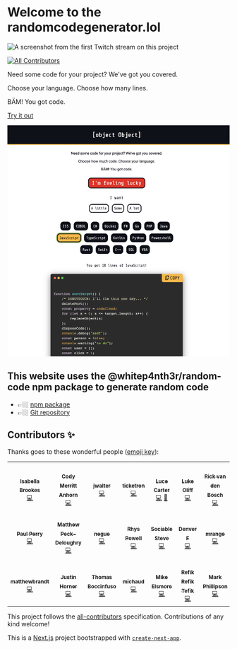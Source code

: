 # Welcome to the randomcodegenerator.lol

![A screenshot from the first Twitch stream on this project](thumbnail.png)

<!-- ALL-CONTRIBUTORS-BADGE:START - Do not remove or modify this section -->

[![All Contributors](https://img.shields.io/badge/all_contributors-21-orange.svg?style=flat-square)](#contributors-)

<!-- ALL-CONTRIBUTORS-BADGE:END -->

Need some code for your project? We've got you covered.

Choose your language. Choose how many lines.

BÄM! You got code.

[Try it out](https://randomcodegenerator.lol)

![A screenshot of randomcodegenerator.lol](screenshot1.png)

## This website uses the @whitep4nth3r/random-code npm package to generate random code

- 👉🏼 [npm package](https://www.npmjs.com/package/@whitep4nth3r/random-code)
- 👉🏼 [Git repository](https://github.com/whitep4nth3r/random-code)

## Contributors ✨

Thanks goes to these wonderful people ([emoji key](https://allcontributors.org/docs/en/emoji-key)):

<!-- ALL-CONTRIBUTORS-LIST:START - Do not remove or modify this section -->
<!-- prettier-ignore-start -->
<!-- markdownlint-disable -->
<table>
  <tr>
    <td align="center"><a href="https://isabellabrookes.com"><img src="https://avatars.githubusercontent.com/u/12928252?v=4?s=100" width="100px;" alt=""/><br /><sub><b>Isabella Brookes</b></sub></a><br /><a href="https://github.com/whitep4nth3r/randomcodegenerator.lol/commits?author=isabellabrookes" title="Code">💻</a></td>
    <td align="center"><a href="https://codyanhorn.tech/"><img src="https://avatars.githubusercontent.com/u/5433919?v=4?s=100" width="100px;" alt=""/><br /><sub><b>Cody Merritt Anhorn</b></sub></a><br /><a href="https://github.com/whitep4nth3r/randomcodegenerator.lol/commits?author=canhorn" title="Code">💻</a></td>
    <td align="center"><a href="https://github.com/jwalter"><img src="https://avatars.githubusercontent.com/u/349523?v=4?s=100" width="100px;" alt=""/><br /><sub><b>jwalter</b></sub></a><br /><a href="https://github.com/whitep4nth3r/randomcodegenerator.lol/commits?author=jwalter" title="Code">💻</a></td>
    <td align="center"><a href="https://github.com/callticketron"><img src="https://avatars.githubusercontent.com/u/61888726?v=4?s=100" width="100px;" alt=""/><br /><sub><b>ticketron</b></sub></a><br /><a href="https://github.com/whitep4nth3r/randomcodegenerator.lol/commits?author=callticketron" title="Code">💻</a></td>
    <td align="center"><a href="https://www.lucecarter.co.uk"><img src="https://avatars.githubusercontent.com/u/6980734?v=4?s=100" width="100px;" alt=""/><br /><sub><b>Luce Carter</b></sub></a><br /><a href="https://github.com/whitep4nth3r/randomcodegenerator.lol/commits?author=LuceCarter" title="Code">💻</a> <a href="https://github.com/whitep4nth3r/randomcodegenerator.lol/commits?author=LuceCarter" title="Documentation">📖</a></td>
    <td align="center"><a href="https://twitter.com/lukeocodes"><img src="https://avatars.githubusercontent.com/u/956290?v=4?s=100" width="100px;" alt=""/><br /><sub><b>Luke Oliff</b></sub></a><br /><a href="https://github.com/whitep4nth3r/randomcodegenerator.lol/commits?author=lukeocodes" title="Code">💻</a></td>
    <td align="center"><a href="https://www.rickvandenbosch.net"><img src="https://avatars.githubusercontent.com/u/22077141?v=4?s=100" width="100px;" alt=""/><br /><sub><b>Rick van den Bosch</b></sub></a><br /><a href="https://github.com/whitep4nth3r/randomcodegenerator.lol/commits?author=rickvdbosch" title="Code">💻</a></td>
  </tr>
  <tr>
    <td align="center"><a href="https://github.com/MistaTwist"><img src="https://avatars.githubusercontent.com/u/9354464?v=4?s=100" width="100px;" alt=""/><br /><sub><b>Paul Perry</b></sub></a><br /><a href="https://github.com/whitep4nth3r/randomcodegenerator.lol/commits?author=MistaTwist" title="Code">💻</a></td>
    <td align="center"><a href="https://deloughry.co.uk"><img src="https://avatars.githubusercontent.com/u/1541665?v=4?s=100" width="100px;" alt=""/><br /><sub><b>Matthew Peck-Deloughry</b></sub></a><br /><a href="https://github.com/whitep4nth3r/randomcodegenerator.lol/commits?author=DR-DinoMight" title="Code">💻</a></td>
    <td align="center"><a href="http://negue.github.io"><img src="https://avatars.githubusercontent.com/u/842273?v=4?s=100" width="100px;" alt=""/><br /><sub><b>negue</b></sub></a><br /><a href="https://github.com/whitep4nth3r/randomcodegenerator.lol/commits?author=negue" title="Code">💻</a></td>
    <td align="center"><a href="http://www.rhyspowell.com"><img src="https://avatars.githubusercontent.com/u/473860?v=4?s=100" width="100px;" alt=""/><br /><sub><b>Rhys Powell</b></sub></a><br /><a href="https://github.com/whitep4nth3r/randomcodegenerator.lol/commits?author=rhyspowell" title="Code">💻</a></td>
    <td align="center"><a href="https://madhousesteve.codes"><img src="https://avatars.githubusercontent.com/u/52213009?v=4?s=100" width="100px;" alt=""/><br /><sub><b>Sociable Steve</b></sub></a><br /><a href="https://github.com/whitep4nth3r/randomcodegenerator.lol/commits?author=SociableSteve" title="Code">💻</a></td>
    <td align="center"><a href="https://sketchni.codes"><img src="https://avatars.githubusercontent.com/u/11874768?v=4?s=100" width="100px;" alt=""/><br /><sub><b>Denver F</b></sub></a><br /><a href="https://github.com/whitep4nth3r/randomcodegenerator.lol/commits?author=SketchNI" title="Code">💻</a></td>
    <td align="center"><a href="https://github.com/mrange"><img src="https://avatars.githubusercontent.com/u/2491891?v=4?s=100" width="100px;" alt=""/><br /><sub><b>mrange</b></sub></a><br /><a href="https://github.com/whitep4nth3r/randomcodegenerator.lol/commits?author=mrange" title="Code">💻</a></td>
  </tr>
  <tr>
    <td align="center"><a href="https://github.com/matthewbrandt"><img src="https://avatars.githubusercontent.com/u/67697593?v=4?s=100" width="100px;" alt=""/><br /><sub><b>matthewbrandt</b></sub></a><br /><a href="https://github.com/whitep4nth3r/randomcodegenerator.lol/commits?author=matthewbrandt" title="Code">💻</a></td>
    <td align="center"><a href="https://github.com/justinhhorner"><img src="https://avatars.githubusercontent.com/u/4635843?v=4?s=100" width="100px;" alt=""/><br /><sub><b>Justin Horner</b></sub></a><br /><a href="https://github.com/whitep4nth3r/randomcodegenerator.lol/commits?author=justinhhorner" title="Code">💻</a></td>
    <td align="center"><a href="https://github.com/tBoccinfuso"><img src="https://avatars.githubusercontent.com/u/25520666?v=4?s=100" width="100px;" alt=""/><br /><sub><b>Thomas Boccinfuso</b></sub></a><br /><a href="https://github.com/whitep4nth3r/randomcodegenerator.lol/commits?author=tBoccinfuso" title="Code">💻</a></td>
    <td align="center"><a href="https://github.com/michaud"><img src="https://avatars.githubusercontent.com/u/338436?v=4?s=100" width="100px;" alt=""/><br /><sub><b>michaud</b></sub></a><br /><a href="https://github.com/whitep4nth3r/randomcodegenerator.lol/commits?author=michaud" title="Code">💻</a></td>
    <td align="center"><a href="http://elsmore.me"><img src="https://avatars.githubusercontent.com/u/804683?v=4?s=100" width="100px;" alt=""/><br /><sub><b>Mike Elsmore</b></sub></a><br /><a href="https://github.com/whitep4nth3r/randomcodegenerator.lol/commits?author=ukmadlz" title="Code">💻</a></td>
    <td align="center"><a href="https://github.com/Refito"><img src="https://avatars.githubusercontent.com/u/67906810?v=4?s=100" width="100px;" alt=""/><br /><sub><b>Refik Refik Tefik</b></sub></a><br /><a href="https://github.com/whitep4nth3r/randomcodegenerator.lol/commits?author=Refito" title="Code">💻</a></td>
    <td align="center"><a href="https://github.com/Mark-Phillipson"><img src="https://avatars.githubusercontent.com/u/16239024?v=4?s=100" width="100px;" alt=""/><br /><sub><b>Mark Phillipson</b></sub></a><br /><a href="https://github.com/whitep4nth3r/randomcodegenerator.lol/commits?author=Mark-Phillipson" title="Code">💻</a></td>
  </tr>
</table>

<!-- markdownlint-restore -->
<!-- prettier-ignore-end -->

<!-- ALL-CONTRIBUTORS-LIST:END -->

This project follows the [all-contributors](https://github.com/all-contributors/all-contributors) specification. Contributions of any kind welcome!

This is a [Next.js](https://nextjs.org/) project bootstrapped with [`create-next-app`](https://github.com/vercel/next.js/tree/canary/packages/create-next-app).
